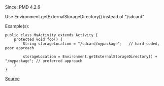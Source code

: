 Since: PMD 4.2.6

Use Environment.getExternalStorageDirectory() instead of &quot;/sdcard&quot;

Example(s):
```
public class MyActivity extends Activity {
	protected void foo() {
		String storageLocation = "/sdcard/mypackage";	// hard-coded, poor approach

		storageLocation = Environment.getExternalStorageDirectory() + "/mypackage"; // preferred approach
	}
}
```

[Source](https://pmd.github.io/pmd-5.5.4/pmd-java/rules/java/android.html#DoNotHardCodeSDCard)
